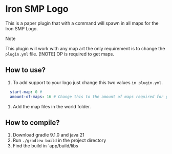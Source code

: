 # Iron SMP Logo

This is a paper plugin that with a command will spawn in all maps for the Iron SMP Logo.

> [!NOTE]
 > This plugin will work with any map art the only requirement is to change the `plugin.yml` file.
> [!NOTE]
 > OP is required to get maps.

## How to use?

1. To add support to your logo just change this two values `in plugin.yml`.

  ```yml
    start-map: 0 # 
    amount-of-maps: 16 # Change this to the amount of maps required for you're map logo
  ```

1. Add the map files in the world folder.

## How to compile?

1. Download gradle 9.1.0 and java 21
2. Run  `./gradlew build` in the project directory
3. Find the build in `app/build/libs
